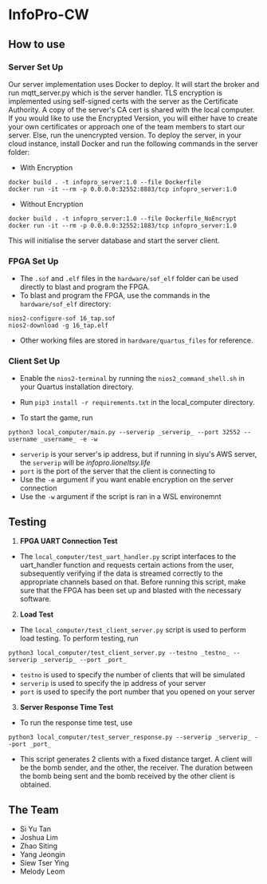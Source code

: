 # InfoPro-CW

## How to use
### Server Set Up
Our server implementation uses Docker to deploy. It will start the broker and run mqtt_server.py which is the server handler.
TLS encryption is implemented using self-signed certs with the server as the Certificate Authority. A copy of the server's CA cert is shared with the local computer. If you would like to use the Encrypted Version, you will either have to create your own certificates or approach one of the team members to start our server. Else, run the unencrypted version.
To deploy the server, in your cloud instance, install Docker and run the following commands in the server folder:
- With Encryption
```
docker build . -t infopro_server:1.0 --file Dockerfile
docker run -it --rm -p 0.0.0.0:32552:8883/tcp infopro_server:1.0
```
- Without Encryption
```
docker build . -t infopro_server:1.0 --file Dockerfile_NoEncrypt
docker run -it --rm -p 0.0.0.0:32552:1883/tcp infopro_server:1.0 
```
This will initialise the server database and start the server client. 

### FPGA Set Up
- The ```.sof``` and ```.elf``` files in the ```hardware/sof_elf``` folder can be used directly to blast and program the FPGA. 
- To blast and program the FPGA, use the commands in the ```hardware/sof_elf``` directory:
```
nios2-configure-sof 16_tap.sof
nios2-download -g 16_tap.elf
```
- Other working files are stored in ```hardware/quartus_files``` for reference.

### Client Set Up

- Enable the ```nios2-terminal``` by running the ```nios2_command_shell.sh``` in your Quartus installation directory.
- Run ```pip3 install -r requirements.txt``` in the local_computer directory.

- To start the game, run
```
python3 local_computer/main.py --serverip _serverip_ --port 32552 --username _username_ -e -w
```

- ```serverip``` is your server's ip address, but if running in siyu's AWS server, the ```serverip``` will be _infopro.lioneltsy.life_
- ```port``` is the port of the server that the client is connecting to
- Use the ```-e``` argument if you want enable encryption on the server connection
- Use the ```-w``` argument if the script is ran in a WSL environemnt

## Testing
1. **FPGA UART Connection Test**

- The ```local_computer/test_uart_handler.py``` script interfaces to the uart_handler function and requests certain actions from the user, subsequently verifying if the data is streamed correctly to the appropriate channels based on that. 
Before running this script, make sure that the FPGA has been set up and blasted with the necessary software.

2. **Load Test**

- The ```local_computer/test_client_server.py``` script is used to perform load testing. To perform testing, run 
```
python3 local_computer/test_client_server.py --testno _testno_ --serverip _serverip_ --port _port_
```

- ```testno``` is used to specify the number of clients that will be simulated
- ```serverip``` is used to specify the ip address of your server 
- ```port``` is used to specify the port number that you opened on your server


3.  **Server Response Time Test**
- To run the response time test, use
```
python3 local_computer/test_server_response.py --serverip _serverip_ --port _port_
```
- This script generates 2 clients with a fixed distance target. A client will be the bomb sender, and the other, the receiver. The duration between the bomb being sent and the bomb received by the other client is obtained.

## The Team
- Si Yu Tan
- Joshua Lim
- Zhao Siting
- Yang Jeongin 
- Siew Tser Ying
- Melody Leom
